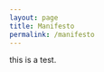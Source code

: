 ```yaml
---
layout: page
title: Manifesto
permalink: /manifesto
---
```

<!-- 
<p>So far a total of <span id='covidDeaths'></span> people have died from COVID in the United States.</p>

<script>
    // load json from session storage and parse json object 
    var deathSpan = document.getElementById('covidDeaths'); 
    var CovidData = JSON.parse(sessionStorage.getItem('CovidData')); 
    // get totalDeaths count and turn into 123,456 format
    var totalDeaths = CovidData[0].totalDeaths.toLocaleString(); 
    deathSpan.replaceWith(totalDeaths); 
</script> 
--> 

this is a test.